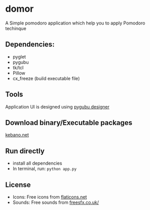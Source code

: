 # domor
A Simple pomodoro application which help you to apply Pomodoro techinque


## Dependencies:
 - pyglet
 - pygubu
 - tk/tcl
 - Pillow
 - cx_freeze (build executable file)

## Tools
Application UI is designed using [pygubu designer](https://github.com/alejandroautalan/pygubu)

## Download binary/Executable packages
 [kebano.net](http://kebano.net/domor-a-simple-pomodoro-app/)

## Run directly
 - install all dependencies
 - In terminal, run:
 `python app.py`


## License
 - Icons: Free icons from [flaticons.net](http://flaticons.net/)
 - Sounds: Free sounds from [freesfx.co.uk/](http://www.freesfx.co.uk/)